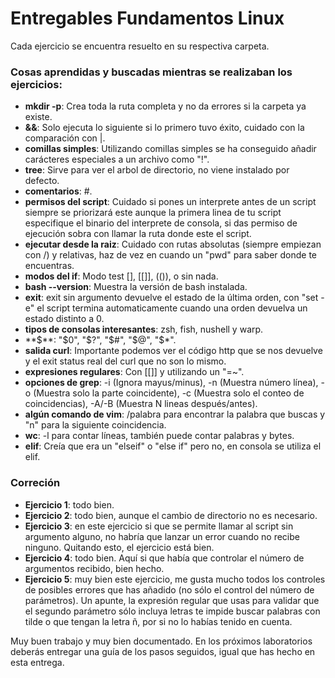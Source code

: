 # Entregables Fundamentos Linux

Cada ejercicio se encuentra resuelto en su respectiva carpeta.

### Cosas aprendidas y buscadas mientras se realizaban los ejercicios:

- **mkdir -p**: Crea toda la ruta completa y no da errores si la carpeta ya existe.
- **&&**: Solo ejecuta lo siguiente si lo primero tuvo éxito, cuidado con la comparación con |.
- **comillas simples**: Utilizando comillas simples se ha conseguido añadir carácteres especiales a un archivo como "!".
- **tree**: Sirve para ver el arbol de directorio, no viene instalado por defecto.
- **comentarios**: #.
- **permisos del script**: Cuidado si pones un interprete antes de un script siempre se priorizará este aunque la primera linea de tu script especifique el binario del interprete de consola, si das permiso de ejecución sobra con llamar la ruta donde este el script.
- **ejecutar desde la raiz**: Cuidado con rutas absolutas (siempre empiezan con /) y relativas, haz de vez en cuando un "pwd" para saber donde te encuentras.
- **modos del if**: Modo test [], [[]], (()), o sin nada.
- **bash --version**: Muestra la versión de bash instalada.
- **exit**: exit sin argumento devuelve el estado de la última orden, con "set -e" el script termina automaticamente cuando una orden devuelva un estado distinto a 0.
- **tipos de consolas interesantes**: zsh, fish, nushell y warp.
- **$**: "$0", "$?", "$#", "$@", "$*".
- **salida curl**: Importante podemos ver el código http que se nos devuelve y el exit status real del curl que no son lo mismo.
- **expresiones regulares**: Con [[]] y utilizando un "=~".
- **opciones de grep**: -i (Ignora mayus/minus), -n (Muestra número línea), -o (Muestra solo la parte coincidente), -c (Muestra solo el conteo de coincidencias), -A/-B (Muestra N lineas después/antes).
- **algún comando de vim**: /palabra para encontrar la palabra que buscas y "n" para la siguiente coincidencia.
- **wc**: -l para contar líneas, también puede contar palabras y bytes.
- **elif**: Creía que era un "elseif" o "else if" pero no, en consola se utiliza el elif.

### Correción

- **Ejercicio 1**: todo bien.
- **Ejercicio 2**: todo bien, aunque el cambio de directorio no es necesario.
- **Ejercicio 3**: en este ejercicio si que se permite llamar al script sin argumento alguno, no habría que lanzar un error cuando no recibe ninguno. Quitando esto, el ejercicio está bien.
- **Ejercicio 4**: todo bien. Aquí si que había que controlar el número de argumentos recibido, bien hecho.
- **Ejercicio 5**: muy bien este ejercicio, me gusta mucho todos los controles de posibles errores que has añadido (no sólo el control del número de parámetros). Un apunte, la expresión regular que usas para validar que el segundo parámetro sólo incluya letras te impide buscar palabras con tilde o que tengan la letra ñ, por si no lo habías tenido en cuenta.

Muy buen trabajo y muy bien documentado. En los próximos laboratorios deberás entregar una guía de los pasos seguidos, igual que has hecho en esta entrega.